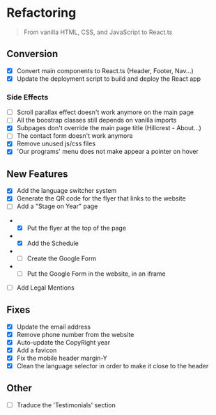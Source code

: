 # Refactoring

> From vanilla HTML, CSS, and JavaScript to React.ts

## Conversion

- [x] Convert main components to React.ts (Header, Footer, Nav...)
- [x] Update the deployment script to build and deploy the React app

### Side Effects

- [ ] Scroll parallax effect doesn't work anymore on the main page
- [ ] All the boostrap classes still depends on vanilla imports
- [x] Subpages don't override the main page title (Hillcrest - About...)
- [ ] The contact form doesn't work anymore
- [x] Remove unused js/css files
- [x] 'Our programs' menu does not make appear a pointer on hover

## New Features

- [x] Add the language switcher system
- [x] Generate the QR code for the flyer that links to the website
- [ ] Add a "Stage on Year" page
- - [x] Put the flyer at the top of the page
- - [x] Add the Schedule
- - [ ] Create the Google Form
- - [ ] Put the Google Form in the website, in an iframe
- [ ] Add Legal Mentions

## Fixes

- [x] Update the email address
- [x] Remove phone number from the website
- [x] Auto-update the CopyRight year
- [x] Add a favicon
- [x] Fix the mobile header margin-Y
- [x] Clean the language selector in order to make it close to the header

## Other

- [ ] Traduce the 'Testimonials' section
